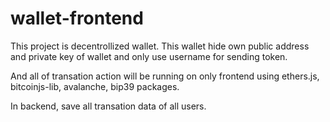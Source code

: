 # wallet-frontend

This project is decentrollized wallet. This wallet hide own public address and private key of wallet and only use username for sending token.

And all of transation action will be running on only frontend using ethers.js, bitcoinjs-lib, avalanche, bip39 packages.

In backend, save all transation data of all users.
